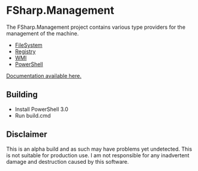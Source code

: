 FSharp.Management
===========================

The FSharp.Management project contains various type providers for the management of the machine.

* [FileSystem](http://forki.github.io/FSharp.Management/FileSystemProvider.html)
* [Registry](http://forki.github.io/FSharp.Management/RegistryProvider.html)
* [WMI](http://forki.github.io/FSharp.Management/WMIProvider.html)
* [PowerShell](http://forki.github.io/FSharp.Management/PowerShellProvider.html)

<a href="http://forki.github.io/FSharp.Management" target="_blank">Documentation available here.</a>

## Building

* Install PowerShell 3.0
* Run build.cmd

## Disclaimer

This is an alpha build and as such may have problems yet undetected. This is not suitable for production use.  I am not responsible for any inadvertent damage and destruction caused by this software. 
